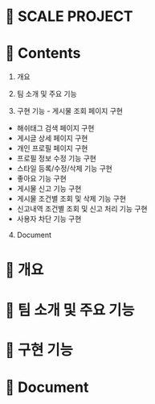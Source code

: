 # 📌 SCALE PROJECT
 
# 📌 Contents
1. 개요

2. 팀 소개 및 주요 기능

3. 구현 기능
 \- 게시물 조회 페이지 구현
 - 해쉬태그 검색 페이지 구현
 - 게시글 상세 페이지 구현
 - 개인 프로필 페이지 구현
 - 프로필 정보 수정 기능 구현
 - 스타일 등록/수정/삭제 기능 구현
 - 좋아요 기능 구현
 - 게시물 신고 기능 구현
 - 게시물 조건별 조회 및 삭제 기능 구현
 - 신고내역 조건별 조회 및 신고 처리 기능 구현
 - 사용자 차단 기능 구현

4. Document
 
# 📌 개요
 
# 📌 팀 소개 및 주요 기능
 
# 📌 구현 기능

# 📌 Document
